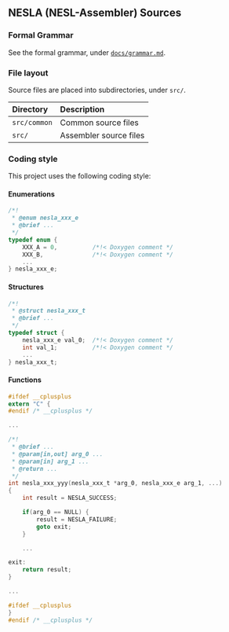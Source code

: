 ## NESLA (NESL-Assembler) Sources

### Formal Grammar

See the formal grammar, under [`docs/grammar.md`](../docs/grammar.md).

### File layout

Source files are placed into subdirectories, under `src/`.

|Directory   |Description           |
|:-----------|:---------------------|
|`src/common`|Common source files   |
|`src/`      |Assembler source files|

### Coding style

This project uses the following coding style:

#### Enumerations

```c
/*!
 * @enum nesla_xxx_e
 * @brief ...
 */
typedef enum {
    XXX_A = 0,          /*!< Doxygen comment */
    XXX_B,              /*!< Doxygen comment */
    ...
} nesla_xxx_e;
```

#### Structures

```c
/*!
 * @struct nesla_xxx_t
 * @brief ...
 */
typedef struct {
    nesla_xxx_e val_0;  /*!< Doxygen comment */
    int val_1;          /*!< Doxygen comment */
    ...
} nesla_xxx_t;
```

#### Functions

```c
#ifdef __cplusplus
extern "C" {
#endif /* __cplusplus */

...

/*!
 * @brief ...
 * @param[in,out] arg_0 ...
 * @param[in] arg_1 ...
 * @return ...
 */
int nesla_xxx_yyy(nesla_xxx_t *arg_0, nesla_xxx_e arg_1, ...)
{
    int result = NESLA_SUCCESS;

    if(arg_0 == NULL) {
        result = NESLA_FAILURE;
        goto exit;
    }

    ...

exit:
    return result;
}

...

#ifdef __cplusplus
}
#endif /* __cplusplus */
```
